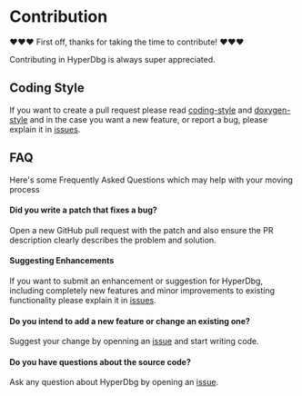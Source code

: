 # Contribution
❤️❤️❤️ First off, thanks for taking the time to contribute! ❤️❤️❤️

Contributing in HyperDbg is always super appreciated.

## Coding Style
If you want to create a pull request please read [coding-style](https://docs.hyperdbg.com/style-guide/coding-style) and [doxygen-style](https://docs.hyperdbg.com/style-guide/doxygen-style) and in the case you want a new feature, or report a bug, please explain it in [issues](https://GitHub.com/SinaKarvandi/HyperDbg/issues/).

## FAQ
Here's some Frequently Asked Questions which may help with your moving process

#### Did you write a patch that fixes a bug?
Open a new GitHub pull request with the patch and also ensure the PR description clearly describes the problem and solution.

#### Suggesting Enhancements

If you want to submit an enhancement or suggestion for HyperDbg, including completely new features and minor improvements to existing functionality please explain it in [issues](https://GitHub.com/SinaKarvandi/HyperDbg/issues/).

#### Do you intend to add a new feature or change an existing one?
Suggest your change by openning an [issue](https://GitHub.com/SinaKarvandi/HyperDbg/issues/) and start writing code.

#### Do you have questions about the source code?
Ask any question about HyperDbg by opening an [issue](https://GitHub.com/SinaKarvandi/HyperDbg/issues/).
